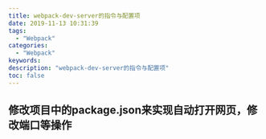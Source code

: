 ```yaml
---
title: webpack-dev-server的指令与配置项
date: 2019-11-13 10:31:39
tags:
  - "Webpack"
categories:
  - "Webpack"
keywords:
description: "webpack-dev-server的指令与配置项"
toc: false
---
```


## 修改项目中的package.json来实现自动打开网页，修改端口等操作


